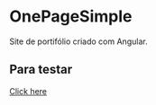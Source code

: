 # OnePageSimple

Site de portifólio criado com Angular.

## Para testar
[Click here](https://wesleyxbz.github.io/One-page-simple/) 

